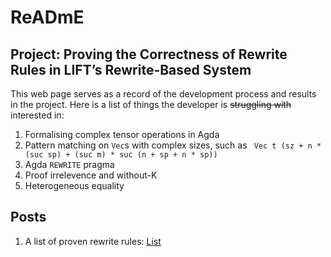 # ReADmE
## Project: Proving the Correctness of Rewrite Rules in LIFT’s Rewrite-Based System
This web page serves as a record of the development process and results in the project.
Here is a list of things the developer is ~~struggling with~~ interested in:
1. Formalising complex tensor operations in Agda
2. Pattern matching on `Vec`s with complex sizes, such as ` Vec t (sz + n * (suc sp) + (suc m) * suc (n + sp + n * sp))`
3. Agda `REWRITE` pragma
4. Proof irrelevence and without-K
5. Heterogeneous equality

## Posts
1. A list of proven rewrite rules: [List](https://xyunknown.github.io/individual-project/list.lagda)
